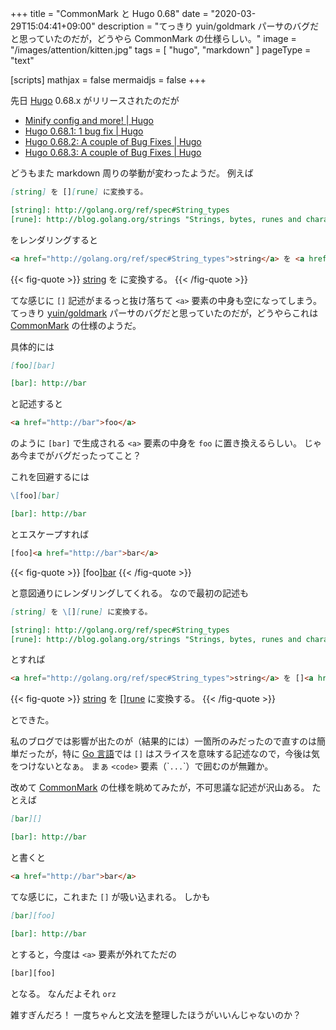 +++
title = "CommonMark と Hugo 0.68"
date =  "2020-03-29T15:04:41+09:00"
description = "てっきり yuin/goldmark パーサのバグだと思っていたのだが，どうやら CommonMark の仕様らしい。"
image = "/images/attention/kitten.jpg"
tags = [ "hugo", "markdown" ]
pageType = "text"

[scripts]
  mathjax = false
  mermaidjs = false
+++

先日 [Hugo] 0.68.x がリリースされたのだが

- [Minify config and more! | Hugo](https://gohugo.io/news/0.68.0-relnotes/)
- [Hugo 0.68.1: 1 bug fix | Hugo](https://gohugo.io/news/0.68.1-relnotes/)
- [Hugo 0.68.2: A couple of Bug Fixes | Hugo](https://gohugo.io/news/0.68.2-relnotes/)
- [Hugo 0.68.3: A couple of Bug Fixes | Hugo](https://gohugo.io/news/0.68.3-relnotes/)

どうもまた markdown 周りの挙動が変わったようだ。
例えば

```markdown
[string] を [][rune] に変換する。

[string]: http://golang.org/ref/spec#String_types
[rune]: http://blog.golang.org/strings "Strings, bytes, runes and characters in Go - The Go Blog"
```

をレンダリングすると

```html
<a href="http://golang.org/ref/spec#String_types">string</a> を <a href="http://blog.golang.org/strings" title="Strings, bytes, runes and characters in Go - The Go Blog"></a> に変換する。
```

{{< fig-quote >}}
<a href="http://golang.org/ref/spec#String_types">string</a> を <a href="http://blog.golang.org/strings" title="Strings, bytes, runes and characters in Go - The Go Blog"></a> に変換する。
{{< /fig-quote >}}

てな感じに `[]` 記述がまるっと抜け落ちて `<a>` 要素の中身も空になってしまう。
てっきり [yuin/goldmark] パーサのバグだと思っていたのだが，どうやらこれは [CommonMark] の仕様のようだ。

具体的には

```markdown
[foo][bar]

[bar]: http://bar
```

と記述すると

```html
<a href="http://bar">foo</a>
```

のように `[bar]` で生成される `<a>` 要素の中身を `foo` に置き換えるらしい。
じゃあ今までがバグだったってこと？

これを回避するには

```markdown {hl_lines=[1]}
\[foo][bar]

[bar]: http://bar
```

とエスケープすれば

```html
[foo]<a href="http://bar">bar</a>
```

{{< fig-quote >}}
[foo]<a href="http://bar">bar</a>
{{< /fig-quote >}}

と意図通りにレンダリングしてくれる。
なので最初の記述も

```markdown {hl_lines=[1]}
[string] を \[][rune] に変換する。

[string]: http://golang.org/ref/spec#String_types
[rune]: http://blog.golang.org/strings "Strings, bytes, runes and characters in Go - The Go Blog"
```

とすれば

```html
<a href="http://golang.org/ref/spec#String_types">string</a> を []<a href="http://blog.golang.org/strings" title="Strings, bytes, runes and characters in Go - The Go Blog">rune</a> に変換する。
```

{{< fig-quote >}}
<a href="http://golang.org/ref/spec#String_types">string</a> を []<a href="http://blog.golang.org/strings" title="Strings, bytes, runes and characters in Go - The Go Blog">rune</a> に変換する。
{{< /fig-quote >}}

とできた。

私のブログでは影響が出たのが（結果的には）一箇所のみだったので直すのは簡単だったが，特に [Go 言語]では `[]` はスライスを意味する記述なので，今後は気をつけないとなぁ。
まぁ `<code>` 要素（\``...`\`）で囲むのが無難か。

改めて [CommonMark] の仕様を眺めてみたが，不可思議な記述が沢山ある。
たとえば

```markdown
[bar][]

[bar]: http://bar
```

と書くと

```html
<a href="http://bar">bar</a>
```

てな感じに，これまた `[]` が吸い込まれる。
しかも

```markdown
[bar][foo]

[bar]: http://bar
```

とすると，今度は `<a>` 要素が外れてただの

```html
[bar][foo]
```

となる。
なんだよそれ `orz`

雑すぎんだろ！ 一度ちゃんと文法を整理したほうがいいんじゃないのか？

[Hugo]: https://gohugo.io/ "The world’s fastest framework for building websites | Hugo"
[CommonMark]: https://commonmark.org/
[yuin/goldmark]: https://github.com/yuin/goldmark/ "yuin/goldmark: A markdown parser written in Go. Easy to extend, standard(CommonMark) compliant, well structured."
[Go 言語]: https://golang.org/ "The Go Programming Language"
